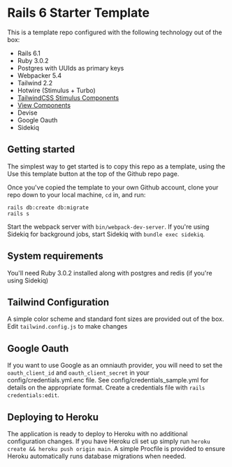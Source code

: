 # Rails 6 Starter Template

This is a template repo configured with the following technology out of the box:

* Rails 6.1
* Ruby 3.0.2
* Postgres with UUIds as primary keys
* Webpacker 5.4
* Tailwind 2.2
* Hotwire (Stimulus + Turbo)
* [TailwindCSS Stimulus Components](https://github.com/excid3/tailwindcss-stimulus-components)
* [View Components](https://viewcomponent.org/)
* Devise
* Google Oauth
* Sidekiq

## Getting started

The simplest way to get started is to copy this repo as a template, using the Use this template button at the top of the Github repo page.

Once you've copied the template to your own Github account, clone your repo down to your local machine, `cd` in, and run:

```
rails db:create db:migrate
rails s
```

Start the webpack server with `bin/webpack-dev-server`. If you're using Sidekiq for background jobs, start Sidekiq with `bundle exec sidekiq`.

## System requirements

You'll need Ruby 3.0.2 installed along with postgres and redis (if you're using Sidekiq)

## Tailwind Configuration

A simple color scheme and standard font sizes are provided out of the box. Edit `tailwind.config.js` to make changes

## Google Oauth

If you want to use Google as an omniauth provider, you will need to set the `oauth_client_id` and `oauth_client_secret` in your config/credentials.yml.enc file. See config/credentials_sample.yml for details on the appropriate format. Create a credentials file with `rails credentials:edit`.

## Deploying to Heroku

The application is ready to deploy to Heroku with no additional configuration changes. If you have Heroku cli set up simply run `heroku create && heroku push origin main`. A simple Procfile is provided to ensure Heroku automatically runs database migrations when needed.


